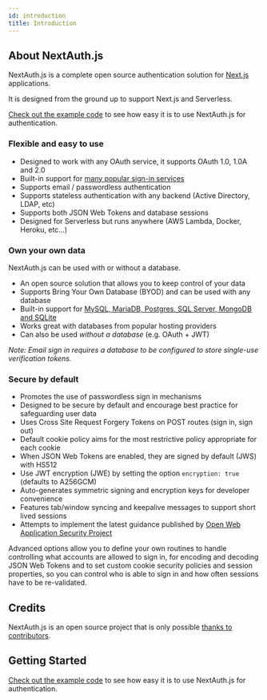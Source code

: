 ```yaml
---
id: introduction
title: Introduction
---
```


## About NextAuth.js

NextAuth.js is a complete open source authentication solution for [Next.js](http://nextjs.org/) applications.

It is designed from the ground up to support Next.js and Serverless.

[Check out the example code](./example) to see how easy it is to use NextAuth.js for authentication.

### Flexible and easy to use

- Designed to work with any OAuth service, it supports OAuth 1.0, 1.0A and 2.0
- Built-in support for [many popular sign-in services](../configuration/providers)
- Supports email / passwordless authentication
- Supports stateless authentication with any backend (Active Directory, LDAP, etc)
- Supports both JSON Web Tokens and database sessions
- Designed for Serverless but runs anywhere (AWS Lambda, Docker, Heroku, etc…)

### Own your own data

NextAuth.js can be used with or without a database.

- An open source solution that allows you to keep control of your data
- Supports Bring Your Own Database (BYOD) and can be used with any database
- Built-in support for [MySQL, MariaDB, Postgres, SQL Server, MongoDB and SQLite](../configuration/databases)
- Works great with databases from popular hosting providers
- Can also be used _without a database_ (e.g. OAuth + JWT)

_Note: Email sign in requires a database to be configured to store single-use verification tokens._

### Secure by default

- Promotes the use of passwordless sign in mechanisms
- Designed to be secure by default and encourage best practice for safeguarding user data
- Uses Cross Site Request Forgery Tokens on POST routes (sign in, sign out)
- Default cookie policy aims for the most restrictive policy appropriate for each cookie
- When JSON Web Tokens are enabled, they are signed by default (JWS) with HS512
- Use JWT encryption (JWE) by setting the option `encryption: true` (defaults to A256GCM)
- Auto-generates symmetric signing and encryption keys for developer convenience
- Features tab/window syncing and keepalive messages to support short lived sessions
- Attempts to implement the latest guidance published by [Open Web Application Security Project](https://owasp.org/)

Advanced options allow you to define your own routines to handle controlling what accounts are allowed to sign in, for encoding and decoding JSON Web Tokens and to set custom cookie security policies and session properties, so you can control who is able to sign in and how often sessions have to be re-validated.

## Credits

NextAuth.js is an open source project that is only possible [thanks to contributors](../contributors).

## Getting Started

[Check out the example code](./example) to see how easy it is to use NextAuth.js for authentication.
